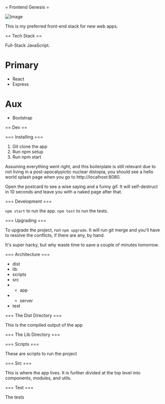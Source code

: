 = Frontend Genesis =

![Image](/path/to/image)

This is my preferred front-end stack for new web apps.

== Tech Stack ==

Full-Stack JavaScript.

# Primary

* React
* Express

# Aux

* Bootstrap

== Dev ==

=== Installing ===

1. Git clone the app
2. Run npm setup
3. Run npm start

Assuming everything went right, and this boilerplate is still relevant due to not living in a post-apocalypictic nuclear distopia, you should see a hello world splash page when you go to http://localhost:8080.

Open the postcard to see a wise saying and a funny gif. It will self-destruct in 10 seconds and leave you with a naked page after that.

=== Development ===

`npm start` to run the app.
`npm test` to run the tests.

=== Upgrading ===

To upgrade the project, run `npm upgrade`. It will run git merge and you'll have to resolve the conflicts, if there are any, by hand.

It's super hacky, but why waste time to save a couple of minutes tomorrow.


=== Architecture ===

* dist
* lib
* scripts
* src
* * app
* * server
* test

=== The Dist Directory ===

This is the compiled output of the app

=== The Lib Directory ===

=== Scripts ===

These are scripts to run the project

=== Src ===

This is where the app lives. It is further divided at the top level into components, modules, and utils.

=== Test ===

The tests
